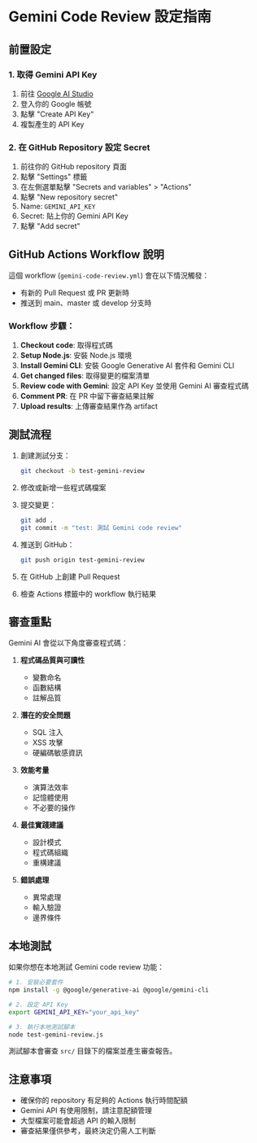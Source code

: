 # Gemini Code Review 設定指南

## 前置設定

### 1. 取得 Gemini API Key

1. 前往 [Google AI Studio](https://makersuite.google.com/app/apikey)
2. 登入你的 Google 帳號
3. 點擊 "Create API Key"
4. 複製產生的 API Key

### 2. 在 GitHub Repository 設定 Secret

1. 前往你的 GitHub repository 頁面
2. 點擊 "Settings" 標籤
3. 在左側選單點擊 "Secrets and variables" > "Actions"
4. 點擊 "New repository secret"
5. Name: `GEMINI_API_KEY`
6. Secret: 貼上你的 Gemini API Key
7. 點擊 "Add secret"

## GitHub Actions Workflow 說明

這個 workflow (`gemini-code-review.yml`) 會在以下情況觸發：
- 有新的 Pull Request 或 PR 更新時
- 推送到 main、master 或 develop 分支時

### Workflow 步驟：

1. **Checkout code**: 取得程式碼
2. **Setup Node.js**: 安裝 Node.js 環境
3. **Install Gemini CLI**: 安裝 Google Generative AI 套件和 Gemini CLI
4. **Get changed files**: 取得變更的檔案清單
5. **Review code with Gemini**: 設定 API Key 並使用 Gemini AI 審查程式碼
6. **Comment PR**: 在 PR 中留下審查結果註解
7. **Upload results**: 上傳審查結果作為 artifact

## 測試流程

1. 創建測試分支：
   ```bash
   git checkout -b test-gemini-review
   ```

2. 修改或新增一些程式碼檔案

3. 提交變更：
   ```bash
   git add .
   git commit -m "test: 測試 Gemini code review"
   ```

4. 推送到 GitHub：
   ```bash
   git push origin test-gemini-review
   ```

5. 在 GitHub 上創建 Pull Request

6. 檢查 Actions 標籤中的 workflow 執行結果

## 審查重點

Gemini AI 會從以下角度審查程式碼：

1. **程式碼品質與可讀性**
   - 變數命名
   - 函數結構
   - 註解品質

2. **潛在的安全問題**
   - SQL 注入
   - XSS 攻擊
   - 硬編碼敏感資訊

3. **效能考量**
   - 演算法效率
   - 記憶體使用
   - 不必要的操作

4. **最佳實踐建議**
   - 設計模式
   - 程式碼組織
   - 重構建議

5. **錯誤處理**
   - 異常處理
   - 輸入驗證
   - 邊界條件

## 本地測試

如果你想在本地測試 Gemini code review 功能：

```bash
# 1. 安裝必要套件
npm install -g @google/generative-ai @google/gemini-cli

# 2. 設定 API Key
export GEMINI_API_KEY="your_api_key"

# 3. 執行本地測試腳本
node test-gemini-review.js
```

測試腳本會審查 `src/` 目錄下的檔案並產生審查報告。

## 注意事項

- 確保你的 repository 有足夠的 Actions 執行時間配額
- Gemini API 有使用限制，請注意配額管理
- 大型檔案可能會超過 API 的輸入限制
- 審查結果僅供參考，最終決定仍需人工判斷
